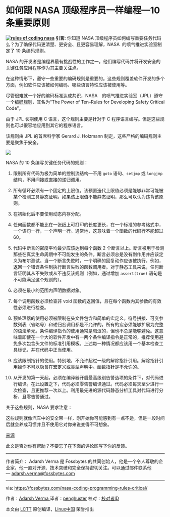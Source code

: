 如何跟 NASA 顶级程序员一样编程—10 条重要原则
===

**[![rules of coding nasa](http://upload-images.jianshu.io/upload_images/2489863-791757ae6bd313e6.png?imageMogr2/auto-orient/strip%7CimageView2/2/w/1240)][1] 引言:** 你知道 NASA 顶级程序员如何编写重要任务代码么？为了确保代码更清楚、更安全、且更容易理解，NASA  的喷气推进实验室制定了 10 条编码规则。
  
  

NASA 的开发者是编程界最有挑战性的工作之一。他们编写代码并将开发安全的关键任务应用程序作为其主要关注点。

在这种情形下，遵守一些重要的编码规则是重要的。这些规则覆盖软件开发的多个方面，例如软件应该被如何编码、哪些语言特性应该被使用等。

尽管很难就一个好的编码标准达成共识，NASA　的喷气推进实验室（JPL）遵守一个[编码规则][2]，其名为“The Power of Ten–Rules for Developing Safety Critical Code”。

由于 JPL 长期使用 C 语言，这个规则主要是针对于 C 程序语言编写。但是这些规则也可以很容地应用到其它的程序语言。

该规则由 JPL 的首席科学家 Gerard J. Holzmann 制定，这些严格的编码规则主要是聚焦于安全。

![][3]

NASA 的 10 条编写关键任务代码的规则：
1. 限制所有代码为极为简单的控制流结构—不用 `goto` 语句、`setjmp` 或 `longjmp` 结构，不用间接或直接的递归调用。

2. 所有循环必须有一个固定的上限值。该预置迭代上限值必须是能够非常可能被某个检测工具静态证明。如果该上限值不能静态证明，那么可以认为违背该原则。

3. 在初始化后不要使用动态内存分配。

4. 任何函数都不能比在一张纸上可打印的长度更长，在一个标准的参考格式中，一个语句一行，一个声明一行。通常地，这意味着一个函数的代码行不能超过 60。

5. 代码中断言的密度平均最少应该达到每个函数 2 个断言以上。断言被用于检测那些在真实生命周期中不可能发生的条件。断言必须总是没有副作用并应该定义为布尔测试。当一个断言失败时，一个明确的回复动作应该被执行，例如，返回一个错误条件到执行断言失败的函数调用者。对于静态工具来说，任何断言证明其从不失败或从不违反该规则（例如，通过增加 `assert(true)` 语句是不可能满足这个规则的）。

6. 必须在最小的范围内声明数据对象。

7. 每个调用函数必须检查非 void 函数的返回值，且在每个函数内其参数的有效性必须进行检查。

8. 预处理器的使用必须被限制在头文件包含和简单的宏定义。符号拼接、可变参数列表（省略号）和递归宏调用都是不允许的。所有的宏必须能够扩展为完整的语法单元。条件编译指令的使用通常是晦涩的，但也不总是能够避免。这意味着即使在一个大的软件开发中有一两个条件编译指令是正常的，推荐使用避免多次包含头文件的标准引用模板。上述每一种情况都应该用一个基本检查工具标记，并在代码中正当使用。

9. 应该限制指针的使用。特别地，不允许超过一级的解除指针引用。解除指针引用操作不可以隐含在宏定义或类型声明中。函数指针是不允许的。

10. 从开发的第一天起，必须在编译器开启最高级别告警选项的条件下，对代码进行编译。在此设置之下，代码必须零告警编译通过。代码必须每天至少进行一次检查，且更推荐一次以上。利用最先进的源代码静态分析工具对代码进行分析，且零告警通过。

关于这些规则，NASA 要求注意：

这些规则就像汽车中的安全带一样，刚开始你可能感到有一点不适，但是一段时间后就会养成习惯并且不使用它对你来说变得不可想象。

[来源][4]

此文是否对你有帮助？不要忘了在下面的评论区写下你的反馈。

---
作者简介：
Adarsh Verma 是 Fossbytes 的共同创始人，他是一个令人尊敬的企业家，他一直对开源、技术突破和完全保持密切关注。可以通过邮件联系他  — [adarsh.verma@fossbytes.com](mailto:adarsh.verma@fossbytes.com)

------------------

via: https://fossbytes.com/nasa-coding-programming-rules-critical/

作者：[Adarsh Verma ][a]
译者：[penghuster](https://github.com/penghuster)
校对：[校对者ID](https://github.com/校对者ID)

本文由 [LCTT](https://github.com/LCTT/TranslateProject) 原创编译，[Linux中国](https://linux.cn/) 荣誉推出

[a]:https://fossbytes.com/author/adarsh/
[1]:http://fossbytes.com/wp-content/uploads/2016/06/rules-of-coding-nasa.jpg
[2]:http://pixelscommander.com/wp-content/uploads/2014/12/P10.pdf
[3]:https://fossbytes.com/wp-content/uploads/2016/12/learn-to-code-banner-ad-content-1.png
[4]:http://pixelscommander.com/wp-content/uploads/2014/12/P10.pdf
